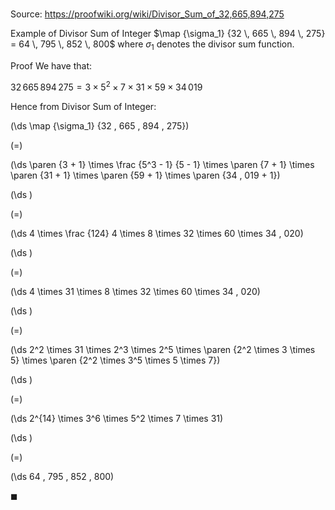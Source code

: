 # 

Source: https://proofwiki.org/wiki/Divisor_Sum_of_32,665,894,275

Example of Divisor Sum of Integer
$\map {\sigma_1} {32 \, 665 \, 894 \, 275} = 64 \, 795 \, 852 \, 800$
where $\sigma_1$ denotes the divisor sum function.


Proof
We have that:

$32 \, 665 \, 894 \, 275 = 3 \times 5^2 \times 7 \times 31 \times 59 \times 34 \, 019$

Hence from Divisor Sum of Integer:














\(\ds \map {\sigma_1} {32 \, 665 \, 894 \, 275}\)

\(=\)







\(\ds \paren {3 + 1} \times \frac {5^3 - 1} {5 - 1} \times \paren {7 + 1} \times \paren {31 + 1} \times \paren {59 + 1} \times \paren {34 \, 019 + 1}\)




















\(\ds \)

\(=\)







\(\ds 4 \times \frac {124} 4 \times 8 \times 32 \times 60 \times 34 \, 020\)




















\(\ds \)

\(=\)







\(\ds 4 \times 31 \times 8 \times 32 \times 60 \times 34 \, 020\)




















\(\ds \)

\(=\)







\(\ds 2^2 \times 31 \times 2^3 \times 2^5 \times \paren {2^2 \times 3 \times 5} \times \paren {2^2 \times 3^5 \times 5 \times 7}\)




















\(\ds \)

\(=\)







\(\ds 2^{14} \times 3^6 \times 5^2 \times 7 \times 31\)




















\(\ds \)

\(=\)







\(\ds 64 \, 795 \, 852 \, 800\)









$\blacksquare$





